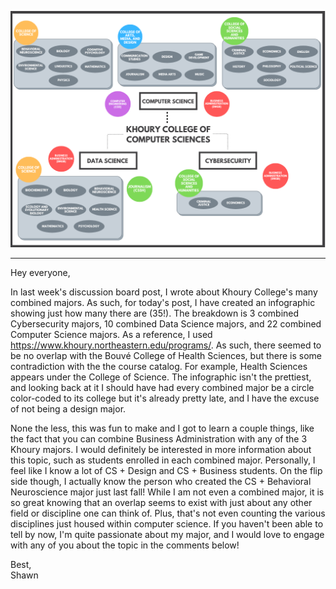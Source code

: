 ![visual.png](visual.png)
***
Hey everyone, 

In last week's discussion board post, I wrote about Khoury College's many combined majors. As such, for today's post, I have created an infographic showing just how many there are (35!). The breakdown is 3 combined Cybersecurity majors, 10 combined Data Science majors, and 22 combined Computer Science majors. As a reference, I used https://www.khoury.northeastern.edu/programs/. As such, there seemed to be no overlap with the Bouvé College of Health Sciences, but there is some contradiction with the the course catalog. For example, Health Sciences appears under the College of Science. The infographic isn't the prettiest, and looking back at it I should have had every combined major be a circle color-coded to its college but it's already pretty late, and I have the excuse of not being a design major. 


None the less, this was fun to make and I got to learn a couple things, like the fact that you can combine Business Administration with any of the 3 Khoury majors. I would definitely be interested in more information about this topic, such as students enrolled in each combined major. Personally, I feel like I know a lot of CS + Design and CS + Business students. On the flip side though, I actually know the person who created the CS + Behavioral Neuroscience major just last fall! While I am not even a combined major, it is so great knowing that an overlap seems to exist with just about any other field or discipline one can think of. Plus, that's not even counting the various disciplines just housed within computer science. If you haven't been able to tell by now, I'm quite passionate about my major, and I would love to engage with any of you about the topic in the comments below!

Best,  
Shawn
